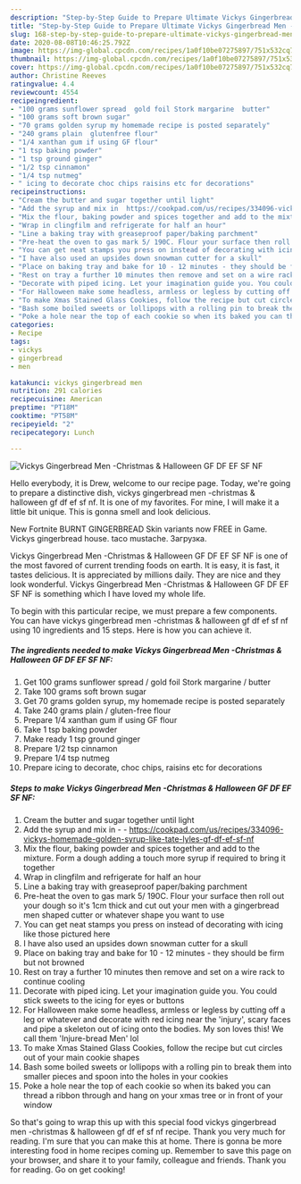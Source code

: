 ```yaml
---
description: "Step-by-Step Guide to Prepare Ultimate Vickys Gingerbread Men -Christmas &amp;amp; Halloween GF DF EF SF NF"
title: "Step-by-Step Guide to Prepare Ultimate Vickys Gingerbread Men -Christmas &amp;amp; Halloween GF DF EF SF NF"
slug: 168-step-by-step-guide-to-prepare-ultimate-vickys-gingerbread-men-christmas-and-amp-halloween-gf-df-ef-sf-nf
date: 2020-08-08T10:46:25.792Z
image: https://img-global.cpcdn.com/recipes/1a0f10be07275897/751x532cq70/vickys-gingerbread-men-christmas-halloween-gf-df-ef-sf-nf-recipe-main-photo.jpg
thumbnail: https://img-global.cpcdn.com/recipes/1a0f10be07275897/751x532cq70/vickys-gingerbread-men-christmas-halloween-gf-df-ef-sf-nf-recipe-main-photo.jpg
cover: https://img-global.cpcdn.com/recipes/1a0f10be07275897/751x532cq70/vickys-gingerbread-men-christmas-halloween-gf-df-ef-sf-nf-recipe-main-photo.jpg
author: Christine Reeves
ratingvalue: 4.4
reviewcount: 4554
recipeingredient:
- "100 grams sunflower spread  gold foil Stork margarine  butter"
- "100 grams soft brown sugar"
- "70 grams golden syrup my homemade recipe is posted separately"
- "240 grams plain  glutenfree flour"
- "1/4 xanthan gum if using GF flour"
- "1 tsp baking powder"
- "1 tsp ground ginger"
- "1/2 tsp cinnamon"
- "1/4 tsp nutmeg"
- " icing to decorate choc chips raisins etc for decorations"
recipeinstructions:
- "Cream the butter and sugar together until light"
- "Add the syrup and mix in  https://cookpad.com/us/recipes/334096-vickys-homemade-golden-syrup-like-tate-lyles-gf-df-ef-sf-nf"
- "Mix the flour, baking powder and spices together and add to the mixture. Form a dough adding a touch more syrup if required to bring it together"
- "Wrap in clingfilm and refrigerate for half an hour"
- "Line a baking tray with greaseproof paper/baking parchment"
- "Pre-heat the oven to gas mark 5/ 190C. Flour your surface then roll out your dough so it&#39;s 1cm thick and cut out your men with a gingerbread men shaped cutter or whatever shape you want to use"
- "You can get neat stamps you press on instead of decorating with icing like those pictured here"
- "I have also used an upsides down snowman cutter for a skull"
- "Place on baking tray and bake for 10 - 12 minutes - they should be firm but not browned"
- "Rest on tray a further 10 minutes then remove and set on a wire rack to continue cooling"
- "Decorate with piped icing. Let your imagination guide you. You could stick sweets to the icing for eyes or buttons"
- "For Halloween make some headless, armless or legless by cutting off a leg or whatever and decorate with red icing near the &#39;injury&#39;, scary faces and pipe a skeleton out of icing onto the bodies. My son loves this! We call them &#39;Injure-bread Men&#39; lol"
- "To make Xmas Stained Glass Cookies, follow the recipe but cut circles out of your main cookie shapes"
- "Bash some boiled sweets or lollipops with a rolling pin to break them into smaller pieces and spoon into the holes in your cookies"
- "Poke a hole near the top of each cookie so when its baked you can thread a ribbon through and hang on your xmas tree or in front of your window"
categories:
- Recipe
tags:
- vickys
- gingerbread
- men

katakunci: vickys gingerbread men 
nutrition: 291 calories
recipecuisine: American
preptime: "PT18M"
cooktime: "PT58M"
recipeyield: "2"
recipecategory: Lunch

---
```



![Vickys Gingerbread Men -Christmas &amp; Halloween GF DF EF SF NF](https://img-global.cpcdn.com/recipes/1a0f10be07275897/751x532cq70/vickys-gingerbread-men-christmas-halloween-gf-df-ef-sf-nf-recipe-main-photo.jpg)

Hello everybody, it is Drew, welcome to our recipe page. Today, we're going to prepare a distinctive dish, vickys gingerbread men -christmas &amp; halloween gf df ef sf nf. It is one of my favorites. For mine, I will make it a little bit unique. This is gonna smell and look delicious.

New Fortnite BURNT GINGERBREAD Skin variants now FREE in Game. Vickys gingerbread house. taco mustache. Загрузка.

Vickys Gingerbread Men -Christmas &amp; Halloween GF DF EF SF NF is one of the most favored of current trending foods on earth. It is easy, it is fast, it tastes delicious. It is appreciated by millions daily. They are nice and they look wonderful. Vickys Gingerbread Men -Christmas &amp; Halloween GF DF EF SF NF is something which I have loved my whole life.


To begin with this particular recipe, we must prepare a few components. You can have vickys gingerbread men -christmas &amp; halloween gf df ef sf nf using 10 ingredients and 15 steps. Here is how you can achieve it.

<!--inarticleads1-->

##### The ingredients needed to make Vickys Gingerbread Men -Christmas &amp; Halloween GF DF EF SF NF:

1. Get 100 grams sunflower spread / gold foil Stork margarine / butter
1. Take 100 grams soft brown sugar
1. Get 70 grams golden syrup, my homemade recipe is posted separately
1. Take 240 grams plain / gluten-free flour
1. Prepare 1/4 xanthan gum if using GF flour
1. Take 1 tsp baking powder
1. Make ready 1 tsp ground ginger
1. Prepare 1/2 tsp cinnamon
1. Prepare 1/4 tsp nutmeg
1. Prepare  icing to decorate, choc chips, raisins etc for decorations




<!--inarticleads2-->

##### Steps to make Vickys Gingerbread Men -Christmas &amp; Halloween GF DF EF SF NF:

1. Cream the butter and sugar together until light
1. Add the syrup and mix in -  - https://cookpad.com/us/recipes/334096-vickys-homemade-golden-syrup-like-tate-lyles-gf-df-ef-sf-nf
1. Mix the flour, baking powder and spices together and add to the mixture. Form a dough adding a touch more syrup if required to bring it together
1. Wrap in clingfilm and refrigerate for half an hour
1. Line a baking tray with greaseproof paper/baking parchment
1. Pre-heat the oven to gas mark 5/ 190C. Flour your surface then roll out your dough so it&#39;s 1cm thick and cut out your men with a gingerbread men shaped cutter or whatever shape you want to use
1. You can get neat stamps you press on instead of decorating with icing like those pictured here
1. I have also used an upsides down snowman cutter for a skull
1. Place on baking tray and bake for 10 - 12 minutes - they should be firm but not browned
1. Rest on tray a further 10 minutes then remove and set on a wire rack to continue cooling
1. Decorate with piped icing. Let your imagination guide you. You could stick sweets to the icing for eyes or buttons
1. For Halloween make some headless, armless or legless by cutting off a leg or whatever and decorate with red icing near the &#39;injury&#39;, scary faces and pipe a skeleton out of icing onto the bodies. My son loves this! We call them &#39;Injure-bread Men&#39; lol
1. To make Xmas Stained Glass Cookies, follow the recipe but cut circles out of your main cookie shapes
1. Bash some boiled sweets or lollipops with a rolling pin to break them into smaller pieces and spoon into the holes in your cookies
1. Poke a hole near the top of each cookie so when its baked you can thread a ribbon through and hang on your xmas tree or in front of your window




So that's going to wrap this up with this special food vickys gingerbread men -christmas &amp; halloween gf df ef sf nf recipe. Thank you very much for reading. I'm sure that you can make this at home. There is gonna be more interesting food in home recipes coming up. Remember to save this page on your browser, and share it to your family, colleague and friends. Thank you for reading. Go on get cooking!
